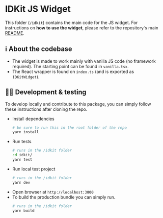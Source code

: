 # IDKit JS Widget

This folder (`/idkit`) contains the main code for the JS widget. For instructions on **how to use the widget**, please refer to the repository's main [README](/README.md).

## ℹ️ About the codebase

-   The widget is made to work mainly with vanilla JS code (no framework required). The starting point can be found in `vanilla.tsx`.
-   The React wrapper is found on `index.ts` (and is exported as `IDKitWidget`).

## 🧑‍💻 Development & testing

To develop locally and contribute to this package, you can simply follow these instructions after cloning the repo.

-   Install dependencies
    ```bash
    # be sure to run this in the root folder of the repo
    yarn install
    ```
-   Run tests
    ```bash
    # runs in the /idkit folder
    cd idkit/
    yarn test
    ```
-   Run local test project
    ```bash
    # runs in the /idkit folder
    yarn dev
    ```
-   Open browser at `http://localhost:3000`
-   To build the production bundle you can simply run.
    ```bash
    # runs in the /idkit folder
    yarn build
    ```
